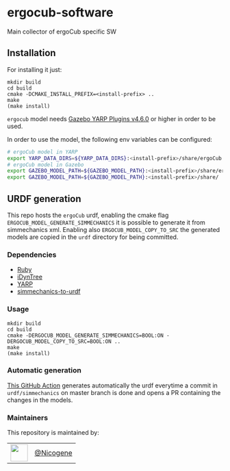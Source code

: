 # ergocub-software
Main collector of ergoCub specific SW

## Installation

For installing it just:
```
mkdir build
cd build
cmake -DCMAKE_INSTALL_PREFIX=<install-prefix> ..
make
(make install)
```
`ergocub` model needs [Gazebo YARP Plugins v4.6.0](https://github.com/robotology/gazebo-yarp-plugins/releases/tag/v4.6.0) or higher in order to be used.

In order to use the model, the following env variables can be configured:
```sh
# ergoCub model in YARP
export YARP_DATA_DIRS=${YARP_DATA_DIRS}:<install-prefix>/share/ergoCub
# ergoCub model in Gazebo
export GAZEBO_MODEL_PATH=${GAZEBO_MODEL_PATH}:<install-prefix>/share/ergoCub/robots
export GAZEBO_MODEL_PATH=${GAZEBO_MODEL_PATH}:<install-prefix>/share/
```

## URDF generation
This repo hosts the `ergoCub` urdf, enabling the cmake flag `ERGOCUB_MODEL_GENERATE_SIMMECHANICS` it is possible to generate it from simmechanics xml.
Enabling also `ERGOCUB_MODEL_COPY_TO_SRC` the generated models are copied in the `urdf` directory for being committed.
### Dependencies
- [Ruby](https://www.ruby-lang.org/en/)
- [iDynTree](https://github.com/robotology/idyntree)
- [YARP](https://github.com/robotology/yarp)
- [simmechanics-to-urdf](https://github.com/robotology/simmechanics-to-urdf)
### Usage
```
mkdir build
cd build
cmake -DERGOCUB_MODEL_GENERATE_SIMMECHANICS=BOOL:ON -DERGOCUB_MODEL_COPY_TO_SRC=BOOL:ON ..
make
(make install)
```

### Automatic generation
[This GitHub Action](/.github/workflows/generate_models.yml) generates automatically the urdf everytime a commit in `urdf/simmechanics` on master branch is done and opens a PR containing the changes in the models.

### Maintainers
This repository is maintained by:

| | |
|:---:|:---:|
| [<img src="https://github.com/Nicogene.png" width="40">](https://github.com/Nicogene) | [@Nicogene](https://github.com/Nicogene) |
